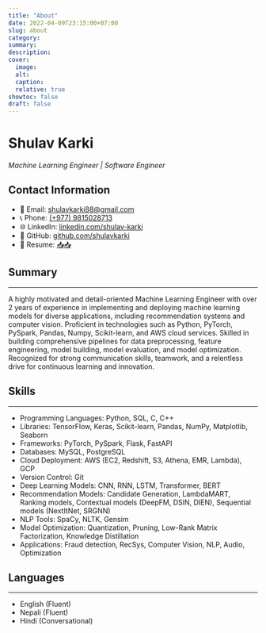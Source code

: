 ```yaml
---
title: "About"
date: 2022-04-09T23:15:00+07:00
slug: about
category:
summary:
description: 
cover:
  image:
  alt:
  caption: 
  relative: true
showtoc: false
draft: false
---
```


# Shulav Karki
*Machine Learning Engineer | Software Engineer*

## Contact Information
- 📧 Email: shulavkarki88@gmail.com
- 📞 Phone: [(+977) 9815028713](tel:+9779815028713)
- 🌐 LinkedIn: [linkedin.com/shulav-karki](https://www.linkedin.com/in/shulav-karki-a5b144154/)
- 🔗 GitHub: [github.com/shulavkarki](https://github.com/shulavkarki)
- 📃 Resume: [📥📥](/docs/resume.pdf)  

## Summary
---
A highly motivated and detail-oriented Machine Learning Engineer with over 2 years of experience in implementing and deploying machine learning models for diverse applications, including recommendation systems and computer vision. Proficient in technologies such as Python, PyTorch, PySpark, Pandas, Numpy, Scikit-learn, and AWS cloud services. Skilled in building comprehensive pipelines for data preprocessing, feature engineering, model building, model evaluation, and model optimization. Recognized for strong communication skills, teamwork, and a relentless drive for continuous learning and innovation.

<!-- ## Education   
---Highly motivated and detail-oriented Machine Learning Engineer with 2+ years of experience in implementing and deploying machine learning models(Recommendation and Computer vision models) for various applications. Proficient in Python, PyTorch, PySpark, Pandas, Numpy, Scikit-learn and AWS cloud services. Skilled in building pipelines for data preprocessing, feature engineering, model building and model evaluation. Strong communicator and team player with a passion for learning and innovation.
**Bachelor in Computer Engineering**    |  Institute of Engineering, IOE  
Graduated: *May 2022*  
  - Relevant Coursework:  *AI, Data Mining, Operating System, Big Data, Database Management System,  SQL, Data Structures and Algorithm, Probability and Statistics* -->

## Skills
---
- Programming Languages: Python, SQL, C, C++
- Libraries: TensorFlow, Keras, Scikit-learn, Pandas, NumPy, Matplotlib, Seaborn
- Frameworks: PyTorch, PySpark, Flask, FastAPI
- Databases: MySQL, PostgreSQL
- Cloud Deployment: AWS (EC2, Redshift, S3, Athena, EMR, Lambda), GCP
- Version Control: Git
- Deep Learning Models: CNN, RNN, LSTM, Transformer, BERT
- Recommendation Models: Candidate Generation, LambdaMART, Ranking models, Contextual models (DeepFM, DSIN, DIEN), Sequential models (NextItNet, SRGNN)
- NLP Tools: SpaCy, NLTK, Gensim
- Model Optimization: Quantization, Pruning, Low-Rank Matrix Factorization, Knowledge Distillation
- Applications: Fraud detection, RecSys, Computer Vision, NLP, Audio, Optimization
<!-- 
## Work Experience
---
**Machine Learning Engineer | Fusemachines**
*Sept 2022 - Present*
- Implemented different models, including NFM, DeepFM, DeepFFM and time-series approach for click-through rate applications.
- Conducted data analysis tasks using PySpark for clients to extract insights. 
- Developed and deployed different sequential models, such as NextItNet and SRGNN, for next item recommendation for POC, which helped acquire clients for the company.
- Designed and implemented context-aware and sequential models for general recommendation and next item recommendation to enhance user experience and engagement.
- Worked with a research team to build a machine learning model for an internal product.


**Machine Learning Intern | Chulo Solutions**
*May 2022 - August 2022*
- Built SVM from scratch and analyzed the impact of various kernel functions in performance for classification.
- Implemented Xavier Initialization in ANN and analyzed the distribution of output in each layer.
- Built deep and shallow ANN and implemented various optimizers like GD with Momentum, AdaGrad, Adam   from scratch for classification.
- Image Classifier, Object Detection and Research paper reading session.
- Researched RCNN family and YOLO v1,v2, v3, v4 for image detection and segmentation. 
- Worked on a project to count people and make a log of each profile  in a video using YOLOv3.
- Teamwork, Communication and Idea sharing session.


## Projects
---

**Contextual and Sequential Food Recommendation | Fusemachines**
- Used different Context Based Algorithm like DeepFM, FibiNet, and Sequential Based recommender like DSIN, SRGNN, NextItNet, etc 

**Landslide Detection From Remote Sensing Imagery Using Autoencoder And Attention boosted CNN**  
*GitHub: [🔗](https://github.com/)*
- Used Pretrained encoder with CNN to classify satellite images which gives 20% better accuracy than pre-trained CNN.
- Used Squeeze and excitation attention with CNN which gives 5% boost in accuracy than autoencoder with CNN.

**Food Detection using YoloV2**  
*GitHub: [🔗](https://github.com/)*
- Built Classifier and the whole pipeline for Object Detection from scratch using Pytorch.

## Certifications
---
- Machine Learning by Stanford University
- Machine Learning and Deep Learning Fellowship 
- Machine and Deep Learning Fundamentals by IBM -->

<!-- ## Volunteer Work
---
**Tech for All Nonprofit | Volunteer Developer**
*January 20XX - Present*
- Contributed to building a website for a nonprofit organization focused on providing tech education to underserved communities. -->

## Languages
---
- English (Fluent)
- Nepali (Fluent)
- Hindi (Conversational)

<!-- In my previous role, I was an Associate Professor of Bioinformatics carrying out research in computational drug discovery:
- [**Google Scholar**](https://scholar.google.com/citations?user=df-l7zQAAAAJ&hl=en)
- [**ORCID**](https://orcid.org/0000-0003-1040-663X)
- [**SCOPUS**](https://www.scopus.com/authid/detail.uri?authorId=12039071300)
- [**ResearchGate**](https://www.researchgate.net/profile/Chanin-Nantasenamat-2)
- **GitHub**: [**chaninn**](https://github.com/chaninn/), [**chaninlab**](https://github.com/chaninlab/) -->

<!-- You can also connect with me at the following social platforms:
- [**GitHub**](https://twitter.com/shulavkarki)
- [**LinkedIn**](https://www.linkedin.com/in/shulav-karki-a5b144154/) -->